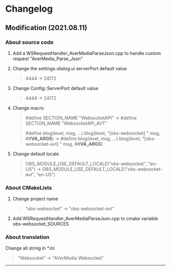 # Changelog
## Modification (2021.08.11)
### About source code
1. Add a WSRequestHandler_AverMediaParseJson.cpp to handle custom request "AverMedia_Parse_Json"
2. Change the settings-dialog.ui serverPort default value
    > 4444 -> 24172
3. Change Config::ServerPort default value
    > 4444 -> 24172
4. Change macro
    > #define SECTION_NAME "WebsocketAPI"
    -> #define SECTION_NAME "WebsocketAPI_AVT"
    
    > #define blog(level, msg, ...) blog(level, "[obs-websocket] " msg, ##__VA_ARGS__) 
    -> #define blog(level, msg, ...) blog(level, "[obs-websocket-avt] " msg, ##__VA_ARGS__)
6. Change default locale
    > OBS_MODULE_USE_DEFAULT_LOCALE("obs-websocket", "en-US") -> OBS_MODULE_USE_DEFAULT_LOCALE("obs-websocket-avt", "en-US")

### About CMakeLists
1. Change project name
    > "obs-websocket" -> "obs-websocket-avt"
2. Add WSRequestHandler_AverMediaParseJson.cpp to cmake variable obs-websocket_SOURCES

### About translation
Change all string in *.ini
> "Websocket" -> "AVerMedia Websocket" 
---